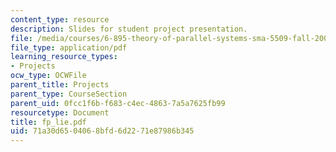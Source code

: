 ```yaml
---
content_type: resource
description: Slides for student project presentation.
file: /media/courses/6-895-theory-of-parallel-systems-sma-5509-fall-2003/71a30d6504068bfd6d2271e87986b345_fp_lie.pdf
file_type: application/pdf
learning_resource_types:
- Projects
ocw_type: OCWFile
parent_title: Projects
parent_type: CourseSection
parent_uid: 0fcc1f6b-f683-c4ec-4863-7a5a7625fb99
resourcetype: Document
title: fp_lie.pdf
uid: 71a30d65-0406-8bfd-6d22-71e87986b345
---
```

